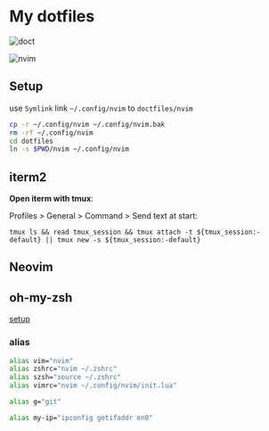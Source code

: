 # My dotfiles

![doct](https://utfs.io/f/d7380515-2b97-42d5-9846-699b909912ff_doct.png)

![nvim](https://utfs.io/f/d66cb5a6-8c10-407d-b3bf-1eaf6819c965_Snipaste_2023-06-22_21-46-21.png)

## Setup

use `Symlink` link `~/.config/nvim` to `doctfiles/nvim`

```bash
cp -r ~/.config/nvim ~/.config/nvim.bak
rm -rf ~/.config/nvim
cd dotfiles
ln -s $PWD/nvim ~/.config/nvim
```

## iterm2

**Open iterm with tmux**:

Profiles > General > Command > Send text at start:

`tmux ls && read tmux_session && tmux attach -t ${tmux_session:-default} || tmux new -s ${tmux_session:-default}`

## Neovim

## oh-my-zsh

[setup](https://gist.github.com/n1snt/454b879b8f0b7995740ae04c5fb5b7df)

### alias

```bash
alias vim="nvim"
alias zshrc="nvim ~/.zshrc"
alias szsh="source ~/.zshrc"
alias vimrc="nvim ~/.config/nvim/init.lua"

alias g="git"

alias my-ip="ipconfig getifaddr en0"
```
